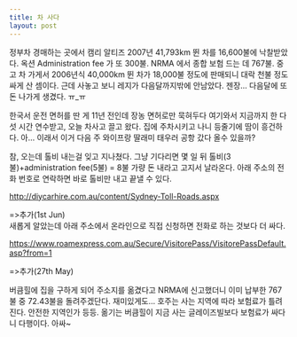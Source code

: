 ```yaml
---
title: 차 사다
layout: post
---
```

정부차 경매하는 곳에서 캠리 알티즈 2007년 41,793km 뛴 차를 16,600불에 낙찰받았다. 옥션 Administration fee 가 또 300불. NRMA 에서 종합 보험 드는 데 767불. 중고 차 가게서 2006년식 40,000km 뛴 차가 18,000불 정도에 판매되니 대락 천불 정도 싸게 산 셈이다. 근데 사놓고 보니 레지가 다음달까지밖에 안남았다. 젠장&#8230; 다음달에 또 돈 나가게 생겼다. ㅠ_ㅠ 

한국서 운전 면허를 딴 게 11년 전인데 장농 면허로만 묵혀두다 여기와서 지금까지 한 다섯 시간 연수받고, 오늘 차사고 끌고 왔다. 집에 주차시키고 나니 등줄기에 땀이 흥건하다. 아&#8230; 이래서 이거 다음 주 와이프랑 딸래미 태우러 공항 갔다 올수 있을까?

참, 오는데 톨비 내는걸 잊고 지나쳤다. 그냥 기다리면 몇 일 뒤 톨비(3불)+administration fee(5불) = 8불 가량 돈 내라고 고지서 날라온다. 아래 주소의 전화 번호로 연락하면 바로 톨비만 내고 끝낼 수 있다. 

http://diycarhire.com.au/content/Sydney-Toll-Roads.aspx 

=>추가(1st Jun)  
새롭게 알았는데 아래 주소에서 온라인으로 직접 신청하면 전화로 하는 것보다 더 싸다. 

https://www.roamexpress.com.au/Secure/VisitorePass/VisitorePassDefault.asp?from=1

=>추가(27th May)

버큼힐에 집을 구하게 되어 주소지를 옮겼다고 NRMA에 신고했더니 이미 납부한 767불 중 72.43불을 돌려주겠단다. 재미있게도&#8230; 호주는 사는 지역에 따라 보험료가 틀려진다. 안전한 지역인가 등등. 옮기는 버큼힐이 지금 사는 글레이즈빌보다 보험료가 싸다니 다행이다. 아싸~